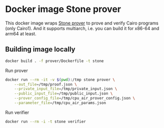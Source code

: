 # Docker image Stone prover

This docker image wraps [Stone prover](https://github.com/starkware-libs/stone-prover) to prove and verify Cairo programs (only Cairo1).
And it supports multiarch, i.e. you can build it for x86-64 and arm64 at least.

## Building image locally

```sh
docker build . -f prover/Dockerfile -t stone
```

Run prover
```sh
docker run --rm -it -v $(pwd):/tmp stone prover \
    --out_file=/tmp/proof.json \
    --private_input_file=/tmp/private_input.json \
    --public_input_file=/tmp/public_input.json \
    --prover_config_file=/tmp/cpu_air_prover_config.json \
    --parameter_file=/tmp/cpu_air_params.json
```

Run verifier
```sh
docker run --rm -i -t stone verifier
```